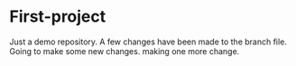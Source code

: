 # First-project
Just a demo repository.
A few changes have been made to the branch file.
Going to make some new changes.
making one more change.
